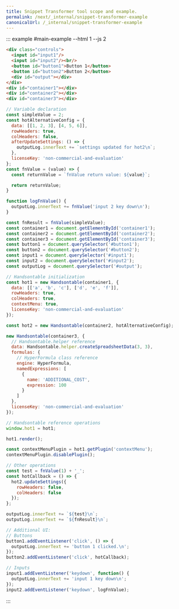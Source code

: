 ```yaml
---
title: Snippet Transformer tool scope and example.
permalink: /next/_internal/snippet-transformer-example
canonicalUrl: /_internal/snippet-transformer-example
---
```



::: example #main-example --html 1 --js 2

```html
<div class="controls"> 
  <input id="input1"/>
  <input id="input2"/><br/>
  <button id="button1">Button 1</button>
  <button id="button2">Button 2</button>
  <div id="output"></div>
</div>
<div id="container1"></div>
<div id="container2"></div>
<div id="container3"></div>
```

```js
// Variable declaration
const simpleValue = 2;
const hotAlternativeConfig = {
  data: [[1, 2, 3], [4, 5, 6]],
  rowHeaders: true,
  colHeaders: false,
  afterUpdateSettings: () => {
    outputLog.innerText += `settings updated for hot2\n`;
  },
  licenseKey: 'non-commercial-and-evaluation'
};
const fnValue = (value) => {
  const returnValue = `fnValue return value: ${value}`;

  return returnValue;
}

function logFnValue() {
  outputLog.innerText += fnValue('input 2 key down\n');
}

const fnResult = fnValue(simpleValue);
const container1 = document.getElementById('container1');
const container2 = document.getElementById('container2');
const container3 = document.getElementById('container3');
const button1 = document.querySelector('#button1');
const button2 = document.querySelector('#button2');
const input1 = document.querySelector('#input1');
const input2 = document.querySelector('#input2');
const outputLog = document.querySelector('#output');

// Handsontable initialization
const hot1 = new Handsontable(container1, {
  data: [['a', 'b', 'c'], ['d', 'e', 'f']],
  rowHeaders: true,
  colHeaders: true,
  contextMenu: true,
  licenseKey: 'non-commercial-and-evaluation'
});

const hot2 = new Handsontable(container2, hotAlternativeConfig);

new Handsontable(container3, {
  // Handsontable.helper reference
  data: Handsontable.helper.createSpreadsheetData(3, 3),
  formulas: {
    // HyperFormula class reference
    engine: HyperFormula,
    namedExpressions: [
      {
        name: 'ADDITIONAL_COST',
        expression: 100
      }
    ]
  },
  licenseKey: 'non-commercial-and-evaluation'
});

// Handsontable reference operations
window.hot1 = hot1;

hot1.render();

const contextMenuPlugin = hot1.getPlugin('contextMenu');
contextMenuPlugin.disablePlugin();

// Other operations
const test = fnValue(1) + '_';
const hotCallback = () => {
  hot2.updateSettings({
    rowHeaders: false,
    colHeaders: false
  });
};

outputLog.innerText += `${test}\n`;
outputLog.innerText += `${fnResult}\n`;

// Additional UI:
// Buttons
button1.addEventListener('click', () => {
  outputLog.innerText += 'button 1 clicked.\n';
});
button2.addEventListener('click', hotCallback);

// Inputs
input1.addEventListener('keydown', function() {
  outputLog.innerText += 'input 1 key down\n';
});
input2.addEventListener('keydown', logFnValue);
```

:::

<script>
if (typeof window !== 'undefined') {
window._exampleTests = [
  () => {
    const exampleContainer = document.querySelector('#preview-tab-main-example');

    exampleContainer.querySelector('#input1').dispatchEvent(new KeyboardEvent('keydown'));
    exampleContainer.querySelector('#input2').dispatchEvent(new KeyboardEvent('keydown'));
    exampleContainer.querySelector('#button1').dispatchEvent(new MouseEvent('click'));
    exampleContainer.querySelector('#button2').dispatchEvent(new MouseEvent('click'));

    const requirements = [
      [hot1.getPlugin('contextMenu').enabled, false],
      [
        exampleContainer.querySelector('#output').innerText, `\
fnValue return value: 1_
fnValue return value: 2
input 1 key down
fnValue return value: input 2 key down
button 1 clicked.
settings updated for hot2\n`]
    ];

    let result = true;

    requirements.some(req => {
      if (req[0] !== req[1]) {
        result = false;

        return true;
      }
    });

    return {
      result
    };
  }
];
}
</script>
